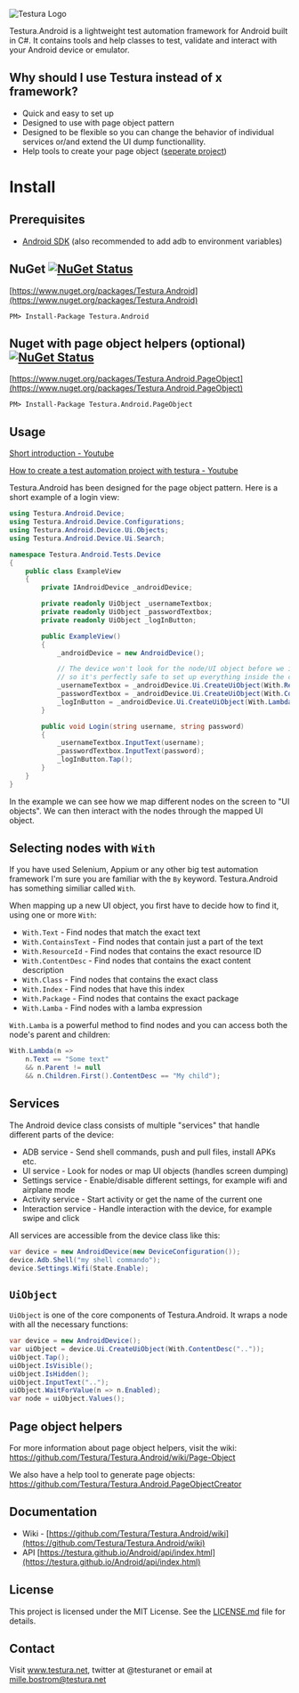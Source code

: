 ![Testura Logo](http://testura.net/Content/Images/logo2.png)

Testura.Android is a lightweight test automation framework for Android built in C#. It contains tools and help classes to test, validate and interact with your Android device or emulator.

## Why should I use Testura instead of x framework? 
 
- Quick and easy to set up
- Designed to use with page object pattern
- Designed to be flexible so you can change the behavior of individual services or/and extend the UI dump functionallity. 
- Help tools to create your page object ([seperate project](https://github.com/Testura/Testura.Android.PageObjectCreator))


# Install

## Prerequisites

- [Android SDK](https://developer.android.com/studio/index.html) (also recommended to add adb to environment variables)


## NuGet [![NuGet Status](https://img.shields.io/nuget/v/Testura.Android.svg?style=flat)](https://www.nuget.org/packages/Testura.Android)

[https://www.nuget.org/packages/Testura.Android](https://www.nuget.org/packages/Testura.Android)
    
    PM> Install-Package Testura.Android
   
## Nuget with page object helpers (optional) [![NuGet Status](https://img.shields.io/nuget/v/Testura.Android.PageObject.svg?style=flat)](https://www.nuget.org/packages/Testura.Android.PageObject)

[https://www.nuget.org/packages/Testura.Android.PageObject](https://www.nuget.org/packages/Testura.Android.PageObject)
    
    PM> Install-Package Testura.Android.PageObject

## Usage

[Short introduction - Youtube](https://www.youtube.com/watch?v=x-U2F6mzcyc)

[How to create a test automation project with testura - Youtube](https://www.youtube.com/watch?v=0QhAcGdx65E)

Testura.Android has been designed for the page object pattern. Here is a short example of a login view:

```c#
using Testura.Android.Device;
using Testura.Android.Device.Configurations;
using Testura.Android.Device.Ui.Objects;
using Testura.Android.Device.Ui.Search;

namespace Testura.Android.Tests.Device
{
    public class ExampleView
    {
        private IAndroidDevice _androidDevice;

        private readonly UiObject _usernameTextbox;
        private readonly UiObject _passwordTextbox;
        private readonly UiObject _logInButton;

        public ExampleView()
        {
            _androidDevice = new AndroidDevice();

            // The device won't look for the node/UI object before we interact with it,
            // so it's perfectly safe to set up everything inside the constructor.
            _usernameTextbox = _androidDevice.Ui.CreateUiObject(With.ResourceId("usernameTextbox"));
            _passwordTextbox = _androidDevice.Ui.CreateUiObject(With.ContentDesc("passwordTextbox"));
            _logInButton = _androidDevice.Ui.CreateUiObject(With.Lambda(n => n.Text == "Login"));
        }

        public void Login(string username, string password)
        {
            _usernameTextbox.InputText(username);
            _passwordTextbox.InputText(password);
            _logInButton.Tap();
        }
    }
}
```

In the example we can see how we map different nodes on the screen to "UI objects". We can then interact with the nodes through the mapped UI object.

## Selecting nodes with `With`

If you have used Selenium, Appium or any other big test automation framework I'm sure you are familiar with the `By` keyword. Testura.Android has something similiar called `With`.

When mapping up a new UI object, you first have to decide how to find it, using one or more `With`:

- `With.Text` - Find nodes that match the exact text
- `With.ContainsText` - Find nodes that contain just a part of the text
- `With.ResourceId` - Find nodes that contains the exact resource ID
- `With.ContentDesc` - Find nodes that contains the exact content description
- `With.Class` - Find nodes that contains the exact class
- `With.Index` - Find nodes that have this index
- `With.Package` - Find nodes that contains the exact package
- `With.Lamba` - Find nodes with a lamba expression

`With.Lamba` is a powerful method to find nodes and you can access both the node's parent and children:

```c#
With.Lambda(n =>
    n.Text == "Some text"
    && n.Parent != null
    && n.Children.First().ContentDesc == "My child");
```

## Services

The Android device class consists of multiple "services" that handle different parts of the device:

- ADB service - Send shell commands, push and pull files, install APKs etc.
- UI service - Look for nodes or map UI objects (handles screen dumping)
- Settings service - Enable/disable different settings, for example wifi and airplane mode
- Activity service - Start activity or get the name of the current one
- Interaction service - Handle interaction with the device, for example swipe and click

All services are accessible from the device class like this:

```c#
var device = new AndroidDevice(new DeviceConfiguration());
device.Adb.Shell("my shell commando");
device.Settings.Wifi(State.Enable);
```

## `UiObject`

`UiObject` is one of the core components of Testura.Android. It wraps a node with all the necessary functions:

```c#
var device = new AndroidDevice();
var uiObject = device.Ui.CreateUiObject(With.ContentDesc(".."));
uiObject.Tap();
uiObject.IsVisible();
uiObject.IsHidden();
uiObject.InputText("..");
uiObject.WaitForValue(n => n.Enabled);
var node = uiObject.Values();
```

## Page object helpers

For more information about page object helpers, visit the wiki: https://github.com/Testura/Testura.Android/wiki/Page-Object

We also have a help tool to generate page objects: https://github.com/Testura/Testura.Android.PageObjectCreator

## Documentation 

- Wiki - [https://github.com/Testura/Testura.Android/wiki](https://github.com/Testura/Testura.Android/wiki)
- API [https://testura.github.io/Android/api/index.html](https://testura.github.io/Android/api/index.html)

## License

This project is licensed under the MIT License. See the [LICENSE.md](LICENSE.md) file for details.

## Contact

Visit <a href="http://www.testura.net">www.testura.net</a>, twitter at @testuranet or email at mille.bostrom@testura.net
